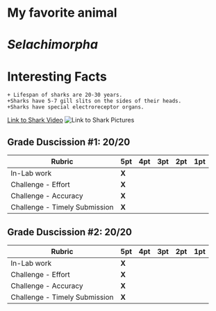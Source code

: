 # My favorite animal
# ***Selachimorpha***

# Interesting Facts
    + Lifespan of sharks are 20-30 years.
    +Sharks have 5-7 gill slits on the sides of their heads.
    +Sharks have special electroreceptor organs.
[Link to Shark Video](https://www.youtube.com/watch?v=7hh_xBeFgjo)
![Link to Shark Pictures](http://pngimg.com/uploads/shark/shark_PNG18836.png)  


## Grade Duscission #1: 20/20

| **Rubric** | **5pt** | **4pt** | **3pt** | **2pt** | **1pt** |
| --- | ---| --- | --- | --- | --- |
| In-Lab work | **X** | | | |
| Challenge - Effort | **X** | | | |
| Challenge - Accuracy | **X** | | | |
| Challenge - Timely Submission | **X** | | | |


## Grade Duscission #2: 20/20

| **Rubric** | **5pt** | **4pt** | **3pt** | **2pt** | **1pt** |
| --- | ---| --- | --- | --- | --- |
| In-Lab work | **X** | | | |
| Challenge - Effort | **X** | | | |
| Challenge - Accuracy | **X** | | | |
| Challenge - Timely Submission | **X** | | | |
